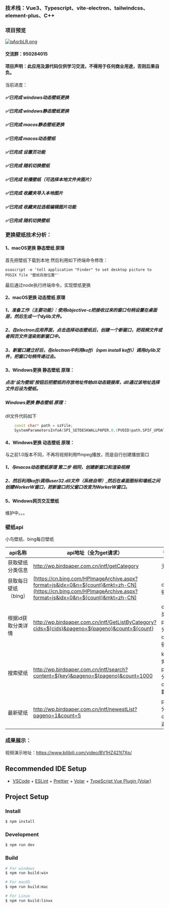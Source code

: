 ### 技术栈：Vue3、Typescript、vite-electron、tailwindcss、element-plus、C++
### 项目预览
[![pAsrbLR.png](https://s21.ax1x.com/2024/11/05/pAsrbLR.png)](https://imgse.com/i/pAsrbLR)
#### 交流群：950284015
#### 项目声明：此应用及源代码仅供学习交流，不得用于任何商业用途，否则后果自负。
当前进度：
##### ✅已完成 windows动态壁纸更换
##### ✅已完成 windows静态壁纸更换
##### ✅已完成 macos静态壁纸更换
##### ✅已完成 macos动态壁纸
##### ✅已完成 设置页功能
##### ✅已完成 随机切换壁纸
##### ✅已完成 轮播壁纸（可选择本地文件夹图片）
##### ✅已完成 收藏夹导入本地图片
##### ✅已完成 收藏夹拉选框编辑图片功能
##### ✅已完成 随机切换壁纸




### 更换壁纸技术分析：
#### 1、macOS更换 静态壁纸 原理
首先把壁纸下载到本地
然后利用如下终端命令修改：
```shell
osascript -e 'tell application "Finder" to set desktop picture to POSIX file "壁纸存放位置"'
```
最后通过node执行终端命令，实现壁纸更换
#### 2、macOS更换 动态壁纸 原理

##### 1、准备工作（主要功能）：使用objective-c把接收过来的窗口句柄设置在桌面层，然后生成一个dylib文件。
##### 2、在electron应用界面，点击选择动态壁纸后，创建一个新窗口，把视频文件或者网页文件渲染到新窗口中。
##### 3、新窗口建立好后，在electron中利用koffi（npm install koffi）调用dylib文件，把窗口句柄传递过去。

#### 3、Windows更换 静态壁纸 原理：
##### 点击‘设为壁纸’按钮后把壁纸的存放地址传给dll动态链接库，dll通过该地址选择文件后设为壁纸。
##### Windows更换 静态壁纸 原理：
dll文件代码如下
```cpp
    const char* path = szFile;
    SystemParametersInfoA(SPI_SETDESKWALLPAPER,0,(PVOID)path,SPIF_UPDATEINIFILE);
```
#### 4、Windows更换 动态壁纸 原理：
与之前1.0版本不同，不再将视频利用ffmpeg播放，而是自行创建播放窗口
##### 1、与macos动态壁纸原理 第二步 相同，创建新窗口和渲染视频
##### 2、然后利用koffi调用user32.dll文件（系统自带）,然后在桌面图标和墙纸之间创建WorkerW窗口，把新窗口的父窗口改变为WorkerW窗口。

#### 5、Windows网页交互壁纸
维护中。。。

### 壁纸api
小鸟壁纸、bing每日壁纸

| api名称 | api地址（全为get请求） | 请求参数 |
| --- | --- | --- |
| 获取壁纸分类信息 | http://wp.birdpaper.com.cn/intf/getCategory | 无 |
| 获取每日壁纸（bing） | [https://cn.bing.com/HPImageArchive.aspx?format=js&idx=0&n=${count}&mkt=zh-CN](https://cn.bing.com/HPImageArchive.aspx?format=js&idx=0&n=${count}&mkt=zh-CN) | count：壁纸数量 |
| 根据id获取分类详情 | http://wp.birdpaper.com.cn/intf/GetListByCategory?cids=${cids}&pageno=${pageno}&count=${count} | cids：分类id，pageno：分页数，count：壁纸总量 |
| 搜索壁纸 | http://wp.birdpaper.com.cn/intf/search?content=${key}&pageno=${pageno}&count=1000 | key：搜索内容，pageno：分页，count：数量 |
| 最新壁纸 | http://wp.birdpaper.com.cn/intf/newestList?pageno=1&count=5 | pageno：分页count：返回数量 |

### 成果展示：
视频演示地址：https://www.bilibili.com/video/BV1HZ421t7Xp/

## Recommended IDE Setup

- [VSCode](https://code.visualstudio.com/) + [ESLint](https://marketplace.visualstudio.com/items?itemName=dbaeumer.vscode-eslint) + [Prettier](https://marketplace.visualstudio.com/items?itemName=esbenp.prettier-vscode) + [Volar](https://marketplace.visualstudio.com/items?itemName=Vue.volar) + [TypeScript Vue Plugin (Volar)](https://marketplace.visualstudio.com/items?itemName=Vue.vscode-typescript-vue-plugin)

## Project Setup

### Install

```bash
$ npm install
```

### Development

```bash
$ npm run dev
```

### Build

```bash
# For windows
$ npm run build:win

# For macOS
$ npm run build:mac

# For Linux
$ npm run build:linux
```
